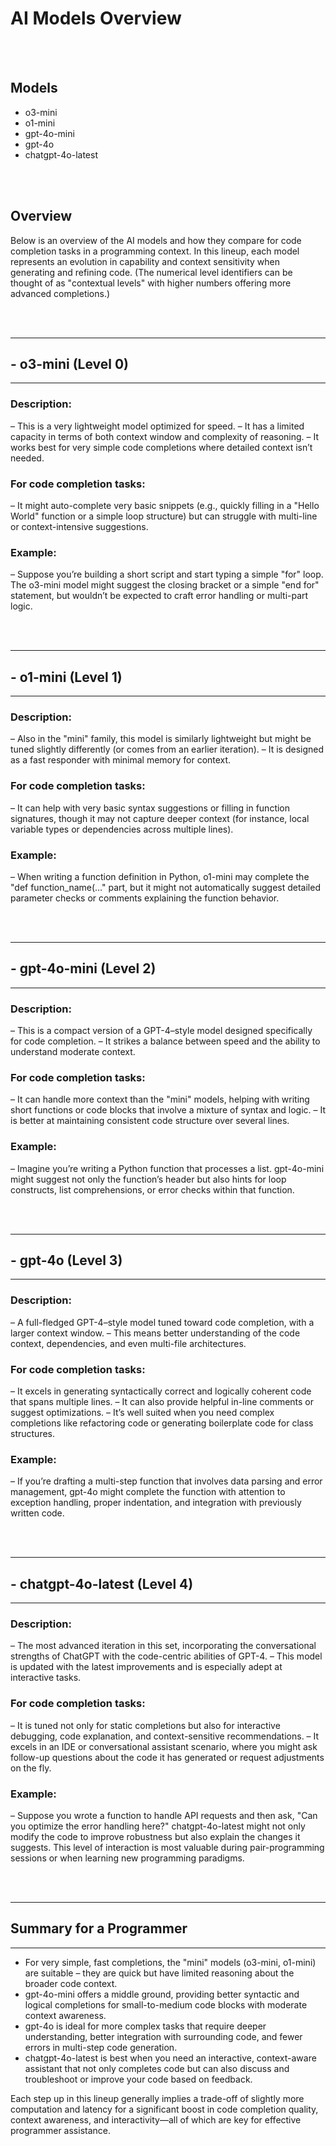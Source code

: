 # AI Models Overview

<br/><br/>

## Models

- o3-mini
- o1-mini
- gpt-4o-mini
- gpt-4o
- chatgpt-4o-latest

<br/><br/>

## Overview

Below is an overview of the AI models and how they compare for code completion tasks in a programming context. In this lineup, each model represents an evolution in capability and context sensitivity when generating and refining code. (The numerical level identifiers can be thought of as "contextual levels" with higher numbers offering more advanced completions.)

<br/><br/>

---
## - o3-mini (Level 0)
---
### Description:
  – This is a very lightweight model optimized for speed.
  – It has a limited capacity in terms of both context window and complexity of reasoning.
  – It works best for very simple code completions where detailed context isn’t needed.

### For code completion tasks:
  – It might auto-complete very basic snippets (e.g., quickly filling in a "Hello World" function or a simple loop structure) but can struggle with multi-line or context-intensive suggestions.

### Example:
  – Suppose you’re building a short script and start typing a simple "for" loop. The o3-mini model might suggest the closing bracket or a simple "end for" statement, but wouldn’t be expected to craft error handling or multi-part logic.

<br/><br/>

---
## - o1-mini (Level 1)
---

### Description:
  – Also in the "mini" family, this model is similarly lightweight but might be tuned slightly differently (or comes from an earlier iteration).
  – It is designed as a fast responder with minimal memory for context.

### For code completion tasks:
  – It can help with very basic syntax suggestions or filling in function signatures, though it may not capture deeper context (for instance, local variable types or dependencies across multiple lines).

### Example:
  – When writing a function definition in Python, o1-mini may complete the "def function_name(…" part, but it might not automatically suggest detailed parameter checks or comments explaining the function behavior.

<br/><br/>

---
## - gpt-4o-mini (Level 2)
---

### Description:
  – This is a compact version of a GPT-4–style model designed specifically for code completion.
  – It strikes a balance between speed and the ability to understand moderate context.

### For code completion tasks:
  – It can handle more context than the "mini" models, helping with writing short functions or code blocks that involve a mixture of syntax and logic.
  – It is better at maintaining consistent code structure over several lines.

### Example:
  – Imagine you’re writing a Python function that processes a list. gpt-4o-mini might suggest not only the function’s header but also hints for loop constructs, list comprehensions, or error checks within that function.

<br/><br/>

---
## - gpt-4o (Level 3)
---

### Description:
  – A full-fledged GPT-4–style model tuned toward code completion, with a larger context window.
  – This means better understanding of the code context, dependencies, and even multi-file architectures.

### For code completion tasks:
  – It excels in generating syntactically correct and logically coherent code that spans multiple lines.
  – It can also provide helpful in-line comments or suggest optimizations.
  – It’s well suited when you need complex completions like refactoring code or generating boilerplate code for class structures.

### Example:
  – If you’re drafting a multi-step function that involves data parsing and error management, gpt-4o might complete the function with attention to exception handling, proper indentation, and integration with previously written code.

<br/><br/>

---
## - chatgpt-4o-latest (Level 4)
---

### Description:
  – The most advanced iteration in this set, incorporating the conversational strengths of ChatGPT with the code-centric abilities of GPT-4.
  – This model is updated with the latest improvements and is especially adept at interactive tasks.

### For code completion tasks:
  – It is tuned not only for static completions but also for interactive debugging, code explanation, and context-sensitive recommendations.
  – It excels in an IDE or conversational assistant scenario, where you might ask follow-up questions about the code it has generated or request adjustments on the fly.

### Example:
  – Suppose you wrote a function to handle API requests and then ask, "Can you optimize the error handling here?" chatgpt-4o-latest might not only modify the code to improve robustness but also explain the changes it suggests. This level of interaction is most valuable during pair-programming sessions or when learning new programming paradigms.

<br/><br/>

---
## Summary for a Programmer
---

- For very simple, fast completions, the "mini" models (o3-mini, o1-mini) are suitable – they are quick but have limited reasoning about the broader code context.
- gpt-4o-mini offers a middle ground, providing better syntactic and logical completions for small-to-medium code blocks with moderate context awareness.
- gpt-4o is ideal for more complex tasks that require deeper understanding, better integration with surrounding code, and fewer errors in multi-step code generation.
- chatgpt-4o-latest is best when you need an interactive, context-aware assistant that not only completes code but can also discuss and troubleshoot or improve your code based on feedback.

Each step up in this lineup generally implies a trade-off of slightly more computation and latency for a significant boost in code completion quality, context awareness, and interactivity—all of which are key for effective programmer assistance.